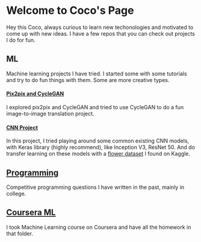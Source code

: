 # Welcome to Coco's Page

Hey this Coco, always curious to learn new techonologies and motivated to come up with new ideas.
I have a few repos that you can check out projects I do for fun.

## ML

Machine learning projects I have tried. I started some with some tutorials and try to do fun things with them. Some are more creative types.

#### [Pix2pix and CycleGAN](https://github.com/cocokechun/CycleGAN)
I explored pix2pix and CycleGAN and tried to use CycleGAN to do a fun image-to-image translation project.

#### [CNN Project](https://github.com/cocokechun/CNN)

In this project, I tried playing around some common existing CNN models, with Keras library (highly recommend), like Inception V3, ResNet 50. And do transfer learning on these models with a [flower dataset](https://www.kaggle.com/alxmamaev/flowers-recognition) I found on Kaggle.

## [Programming](https://github.com/cocokechun/Programming)

Competitive programming questions I have written in the past, mainly in college.

## [Coursera ML](https://github.com/cocokechun/CourseraML)

I took Machine Learning course on Coursera and have all the homework in that folder.
